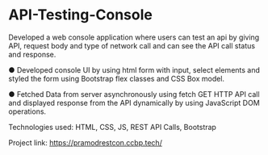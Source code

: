# API-Testing-Console

Developed a web console application where users can test an api by giving API, request body and type of
network call and can see the API call status and response.

● Developed console UI by using html form with input, select elements and styled the form using
Bootstrap flex classes and CSS Box model.

● Fetched Data from server asynchronously using fetch GET HTTP API call and displayed response from
the API dynamically by using JavaScript DOM operations.

Technologies used: HTML, CSS, JS, REST API Calls, Bootstrap

Project link: https://pramodrestcon.ccbp.tech/
